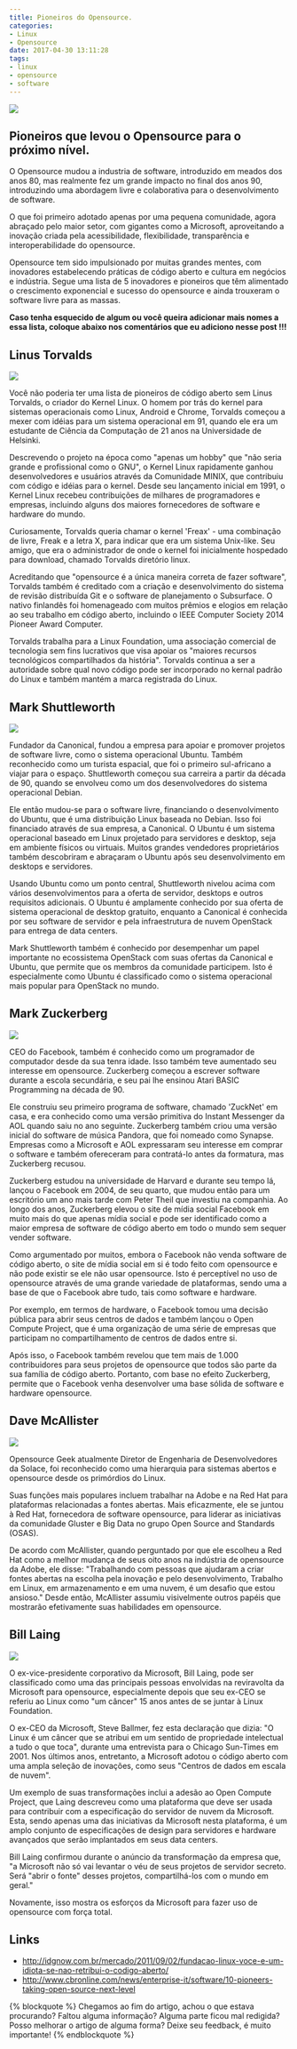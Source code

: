 ```yaml
---
title: Pioneiros do Opensource.
categories:
- Linux
- Opensource
date: 2017-04-30 13:11:28
tags:
- linux
- opensource
- software
---
```



![](/images/pioneiros-do-opensource.png)

## Pioneiros que levou o Opensource para o próximo nível.

O Opensource mudou a industria de software, introduzido em meados dos anos 80, mas realmente fez um grande impacto no final dos anos 90, introduzindo uma abordagem livre e colaborativa para o desenvolvimento de software.

O que foi primeiro adotado apenas por uma pequena comunidade, agora abraçado pelo maior setor, com gigantes como a Microsoft, aproveitando a inovação criada pela acessibilidade, flexibilidade, transparência e interoperabilidade do opensource.
<!-- more -->
Opensource tem sido impulsionado por muitas grandes mentes, com inovadores estabelecendo práticas de código aberto e cultura em negócios e indústria.
Segue uma lista de 5 inovadores e pioneiros que têm alimentado o crescimento exponencial e sucesso do opensource e ainda trouxeram o software livre para as massas.

**Caso tenha esquecido de algum ou você queira adicionar mais nomes a essa lista, coloque abaixo nos comentários que eu adiciono nesse post !!!**


## Linus Torvalds
![](/images/linus-torvalds.png)

Você não poderia ter uma lista de pioneiros de código aberto sem Linus Torvalds, o criador do Kernel Linux. O homem por trás do kernel para sistemas operacionais como Linux, Android e Chrome, Torvalds começou a mexer com idéias para um sistema operacional em 91, quando ele era um estudante de Ciência da Computação de 21 anos na Universidade de Helsinki.

Descrevendo o projeto na época como "apenas um hobby" que "não seria grande e profissional como o GNU", o Kernel Linux rapidamente ganhou desenvolvedores e usuários através da Comunidade MINIX, que contribuiu com código e idéias para o kernel. Desde seu lançamento inicial em 1991, o Kernel Linux recebeu contribuições de milhares de programadores e empresas, incluindo alguns dos maiores fornecedores de software e hardware do mundo.

Curiosamente, Torvalds queria chamar o kernel 'Freax' - uma combinação de livre, Freak e a letra X, para indicar que era um sistema Unix-like. Seu amigo, que era o administrador de onde o kernel foi inicialmente hospedado para download, chamado Torvalds diretório linux.

Acreditando que "opensource é a única maneira correta de fazer software", Torvalds também é creditado com a criação e desenvolvimento do sistema de revisão distribuída Git e o software de planejamento o Subsurface. O nativo finlandês foi homenageado com muitos prêmios e elogios em relação ao seu trabalho em código aberto, incluindo o IEEE Computer Society 2014 Pioneer Award Computer.

Torvalds trabalha para a Linux Foundation, uma associação comercial de tecnologia sem fins lucrativos que visa apoiar os "maiores recursos tecnológicos compartilhados da história". Torvalds continua a ser a autoridade sobre qual novo código pode ser incorporado no kernal padrão do Linux e também mantém a marca registrada do Linux.

 
## Mark Shuttleworth
![](/images/mark-shuttleworth.png)

Fundador da Canonical, fundou a empresa para apoiar e promover projetos de software livre, como o sistema operacional Ubuntu. Também reconhecido como um turista espacial, que foi o primeiro sul-africano a viajar para o espaço.
Shuttleworth começou sua carreira a partir da década de 90, quando se envolveu como um dos desenvolvedores do sistema operacional Debian.

Ele então mudou-se para o software livre, financiando o desenvolvimento do Ubuntu, que é uma distribuição Linux baseada no Debian. Isso foi financiado através de sua empresa, a Canonical.
O Ubuntu é um sistema operacional baseado em Linux projetado para servidores e desktop, seja em ambiente físicos ou virtuais. Muitos grandes vendedores proprietários também descobriram e abraçaram o Ubuntu após seu desenvolvimento em desktops e servidores.

Usando Ubuntu como um ponto central, Shuttleworth nivelou acima com vários desenvolvimentos para a oferta de servidor, desktops e outros requisitos adicionais.
O Ubuntu é amplamente conhecido por sua oferta de sistema operacional de desktop gratuito, enquanto a Canonical é conhecida por seu software de servidor e pela infraestrutura de nuvem OpenStack para entrega de data centers.

Mark Shuttleworth também é conhecido por desempenhar um papel importante no ecossistema OpenStack com suas ofertas da Canonical e Ubuntu, que permite que os membros da comunidade participem. Isto é especialmente como Ubuntu é classificado como o sistema operacional mais popular para OpenStack no mundo.


## Mark Zuckerberg
![](/images/mark-zuckerberg.png)

CEO do Facebook, também é conhecido como um programador de computador desde da sua tenra idade. Isso também teve aumentado seu interesse em opensource.
Zuckerberg começou a escrever software durante a escola secundária, e seu pai lhe ensinou Atari BASIC Programming na década de 90.

Ele construiu seu primeiro programa de software, chamado 'ZuckNet' em casa, e era conhecido como uma versão primitiva do Instant Messenger da AOL quando saiu no ano seguinte.
Zuckerberg também criou uma versão inicial do software de música Pandora, que foi nomeado como Synapse. Empresas como a Microsoft e AOL expressaram seu interesse em comprar o software e também ofereceram para contratá-lo antes da formatura, mas Zuckerberg recusou.

Zuckerberg estudou na universidade de Harvard e durante seu tempo lá, lançou o Facebook em 2004, de seu quarto, que mudou então para um escritório um ano mais tarde com Peter Theil que investiu na companhia.
Ao longo dos anos, Zuckerberg elevou o site de mídia social Facebook em muito mais do que apenas mídia social e pode ser identificado como a maior empresa de software de código aberto em todo o mundo sem sequer vender software.

Como argumentado por muitos, embora o Facebook não venda software de código aberto, o site de mídia social em si é todo feito com opensource e não pode existir se ele não usar opensource.
Isto é perceptível no uso de opensource através de uma grande variedade de plataformas, sendo uma a base de que o Facebook abre tudo, tais como software e hardware.

Por exemplo, em termos de hardware, o Facebook tomou uma decisão pública para abrir seus centros de dados e também lançou o Open Compute Project, que é uma organização de uma série de empresas que participam no compartilhamento de centros de dados entre si.

Após isso, o Facebook também revelou que tem mais de 1.000 contribuidores para seus projetos de opensource que todos são parte da sua família de código aberto. Portanto, com base no efeito Zuckerberg, permite que o Facebook venha desenvolver uma base sólida de software e hardware opensource.


## Dave McAllister
![](/images/dave-mcallister.png )

Opensource Geek atualmente Diretor de Engenharia de Desenvolvedores da Solace, foi reconhecido como uma hierarquia para sistemas abertos e opensource desde os primórdios do Linux.

Suas funções mais populares incluem trabalhar na Adobe e na Red Hat para plataformas relacionadas a fontes abertas. Mais eficazmente, ele se juntou à Red Hat, fornecedora de software opensource, para liderar as iniciativas da comunidade Gluster e Big Data no grupo Open Source and Standards (OSAS).

De acordo com McAllister, quando perguntado por que ele escolheu a Red Hat como a melhor mudança de seus oito anos na indústria de opensource da Adobe, ele disse: "Trabalhando com pessoas que ajudaram a criar fontes abertas na escolha pela inovação e pelo desenvolvimento, Trabalho em Linux, em armazenamento e em uma nuvem, é um desafio que estou ansioso."
Desde então, McAllister assumiu visivelmente outros papéis que mostrarão efetivamente suas habilidades em opensource.


## Bill Laing
![](/images/bill-laing.png)

O ex-vice-presidente corporativo da Microsoft, Bill Laing, pode ser classificado como uma das principais pessoas envolvidas na reviravolta da Microsoft para opensource, especialmente depois que seu ex-CEO se referiu ao Linux como "um câncer" 15 anos antes de se juntar à Linux Foundation.

O ex-CEO da Microsoft, Steve Ballmer, fez esta declaração que dizia: "O Linux é um câncer que se atribui em um sentido de propriedade intelectual a tudo o que toca", durante uma entrevista para o Chicago Sun-Times em 2001.
Nos últimos anos, entretanto, a Microsoft adotou o código aberto com uma ampla seleção de inovações, como seus "Centros de dados em escala de nuvem".

Um exemplo de suas transformações inclui a adesão ao Open Compute Project, que Laing descreveu como uma plataforma que deve ser usada para contribuir com a especificação do servidor de nuvem da Microsoft. Esta, sendo apenas uma das iniciativas da Microsoft nesta plataforma, é um amplo conjunto de especificações de design para servidores e hardware avançados que serão implantados em seus data centers.

Bill Laing confirmou durante o anúncio da transformação da empresa que, "a Microsoft não só vai levantar o véu de seus projetos de servidor secreto. Será "abrir o fonte" desses projetos, compartilhá-los com o mundo em geral."

Novamente, isso mostra os esforços da Microsoft para fazer uso de opensource com força total.


## Links

  * http://idgnow.com.br/mercado/2011/09/02/fundacao-linux-voce-e-um-idiota-se-nao-retribui-o-codigo-aberto/
  * http://www.cbronline.com/news/enterprise-it/software/10-pioneers-taking-open-source-next-level



{% blockquote %}
Chegamos ao fim do artigo, achou o que estava procurando?
Faltou alguma informação?
Alguma parte ficou mal redigida?
Posso melhorar o artigo de alguma forma? Deixe seu feedback, é muito importante!
{% endblockquote %}
